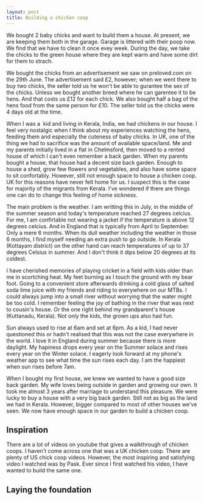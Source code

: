 ```yaml
---
layout: post
title: Building a chicken coop
---
```


We bought 2 baby chicks and want to build them a house. At present, we are keeping them both in the garage. Garage is littered with their poop now. We find that we have to clean it once evey week. During the day, we take the chicks to the green house where they are kept warm and have some dirt for them to strach.

We bought the chicks from an advertisement we saw on preloved.com on the 29th June. The advertisement said £2, however; when we went there to buy two chicks, the seller told us he won't be able to gurantee the sex of the chicks. Unless we bought another breed where he can garentee it to be hens. And that costs us £12 for each chick. We also bought half a bag of the hens food from the same person for £10. The seller told us the chicks were 4 days old at the time.

When I was a &nbsp;kid and living in Kerala, India, we had chickens in our house. I feel very nostalgic when I think about my experiences watching the hens, feeding them and especially the cuteness of baby chicks. In UK, one of the thing we had to sacrifice was the amount of available space/land. Me and my parents initially lived in a flat in Chelmsford, then moved to a rented house of which I can't even remember a back garden. When my parents bought a house, that house had a decent size back garden. Enough to house a shed, grow few flowers and vegetables, and also have some space to sit confortably. However, still not enough space to house a chicken coop. UK for this reasons have never felt home for us. I suspect this is the case for majority of the migrants from Kerala. I've wondered if there are things one can do to change this feeling of home sickness.

The main problem is the weather. I am writting this in July, in the middle of the summer season and today's temperature reached 27 degrees celcius. For me, I am confirtable not wearing a jacket if the temperature is above 12 degrees celcius. And in England that is typically from April to September. Only a mere 6 months. When its dull weather including the weather in those 6 months, I find myself needing an extra push to go outside. In Kerala (Kottayam district) on the other hand can reach temperatures of up to 37 degrees Celsius in summer. And I don't think it dips below 20 degrees at its coldest.

I have cherished memories of playing cricket in a field with kids older than me in scortching heat. My feet burning as I touch the ground with my bear foot. Going to a convenient store afterwards drinking a cold glass of salted soda lime juice with my friends and riding to everywhere on our MTBs. I could always jump into a small river without worrying that the water might be too cold. I remember feeling the joy of bathing in the river that was next to cousin's house. Or the one right behind my grandparent's house (Kuttanadu, Kerala). Not only the kids, the grown ups also had fun.

Sun always used to rise at 6am and set at 6pm. As a kid, I had never questioned this or hadn't realised that this was not the case everywhere in the world. I love it in England during summer because there is more daylight. My hapiness drops every year on the Summer solace and rises every year on the Winter solace. I eagerly look forward at my phone's weather app to see what time the sun rises each day. I am the happiest when sun rises before 7am.

When I bought my first house, we knew we wanted to have a good size back garden. My wife loves being outside in garden and growing our own. It took me almost 3 years after marriage to understand this pleasure. We were lucky to buy a house with a very big back garden. Still not as big as the land we had in Kerala. However, bigger compared to most of other houses we've seen. We now have enough space in our garden to build a chicken coop.

## Inspiration

There are a lot of videos on youtube that gives a walkthrough of chicken coops. I haven't come across one that was a UK chicken coop. There are plenty of US chick coop videos. However, the most inspiring and satisfying video I watched was by Pask. Ever since I first watched his video, I have wanted to build the same one.

## Laying the foundation
